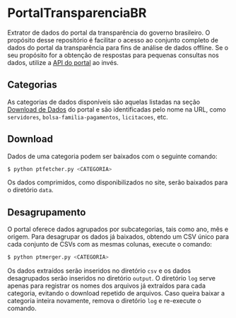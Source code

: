# PortalTransparenciaBR
Extrator de dados do portal da transparência do governo brasileiro.
O propósito desse repositório é facilitar o acesso ao conjunto completo de dados do portal da transparência para fins de análise de dados offline. Se o seu propósito for a obtenção de respostas para pequenas consultas nos dados, utilize a [API do portal](http://www.portaltransparencia.gov.br/api-de-dados) ao invés.

## Categorias
As categorias de dados disponíveis são aquelas listadas na seção [Download de Dados](https://www.portaltransparencia.gov.br/download-de-dados/) do portal e são identificadas pelo nome na URL, como `servidores`, `bolsa-familia-pagamentos`, `licitacoes`, etc.

## Download
Dados de uma categoria podem ser baixados com o seguinte comando:
```bash
$ python ptfetcher.py <CATEGORIA>
```

Os dados comprimidos, como disponibilizados no site, serão baixados para o diretório `data`.

## Desagrupamento
O portal oferece dados agrupados por subcategorias, tais como ano, mês e origem. Para desagrupar os dados já baixados, obtendo um CSV único para cada conjunto de CSVs com as mesmas colunas, execute o comando:
```bash
$ python ptmerger.py <CATEGORIA>
```

Os dados extraídos serão inseridos no diretório `csv` e os dados desagrupados serão inseridos no diretório `output`. O diretório `log` serve apenas para registrar os nomes dos arquivos já extraídos para cada categoria, evitando o download repetido de arquivos. Caso queira baixar a categoria inteira novamente, remova o diretório `log` e re-execute o comando.
